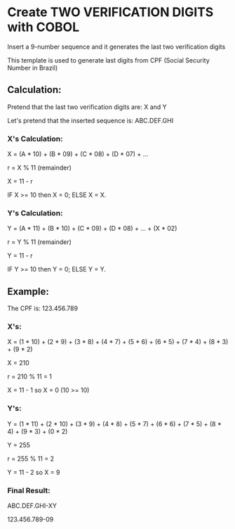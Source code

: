 # Create TWO VERIFICATION DIGITS with COBOL

Insert a 9-number sequence and it generates the last two verification digits

This template is used to generate last digits from CPF (Social Security Number in Brazil)

## Calculation:

Pretend that the last two verification digits are: X and Y

Let's pretend that the inserted sequence is: ABC.DEF.GHI

### X's Calculation:
X = (A * 10) + (B * 09) + (C * 08) + (D * 07) + ...

r = X % 11 (remainder)

X = 11 - r

IF X >= 10 then X = 0; ELSE X = X.

### Y's Calculation:

Y = (A * 11) + (B * 10) + (C * 09) + (D * 08) + ... + (X * 02)

r = Y % 11 (remainder)

Y = 11 - r

IF Y >= 10 then Y = 0; ELSE Y = Y.

## Example:

The CPF is: 123.456.789

### X's:

X = (1 * 10) + (2 * 9) + (3 * 8) + (4 * 7) + (5 * 6) + (6 * 5) + (7 * 4) + (8 * 3) + (9 * 2)

X = 210


r = 210 % 11 = 1


X = 11 - 1 so X = 0 (10 >= 10)

### Y's:

Y = (1 * 11) + (2 * 10) + (3 * 9) + (4 * 8) + (5 * 7) + (6 * 6) + (7 * 5) + (8 * 4) + (9 * 3) + (0 * 2)

Y = 255


r = 255 % 11 = 2


Y = 11 - 2 so X = 9

### Final Result:
ABC.DEF.GHI-XY

123.456.789-09
